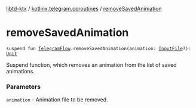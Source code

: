 [libtd-ktx](../index.md) / [kotlinx.telegram.coroutines](index.md) / [removeSavedAnimation](./remove-saved-animation.md)

# removeSavedAnimation

`suspend fun `[`TelegramFlow`](../kotlinx.telegram.core/-telegram-flow/index.md)`.removeSavedAnimation(animation: `[`InputFile`](https://tdlibx.github.io/td/docs/org/drinkless/td/libcore/telegram/TdApi/InputFile.html)`?): `[`Unit`](https://kotlinlang.org/api/latest/jvm/stdlib/kotlin/-unit/index.html)

Suspend function, which removes an animation from the list of saved animations.

### Parameters

`animation` - Animation file to be removed.